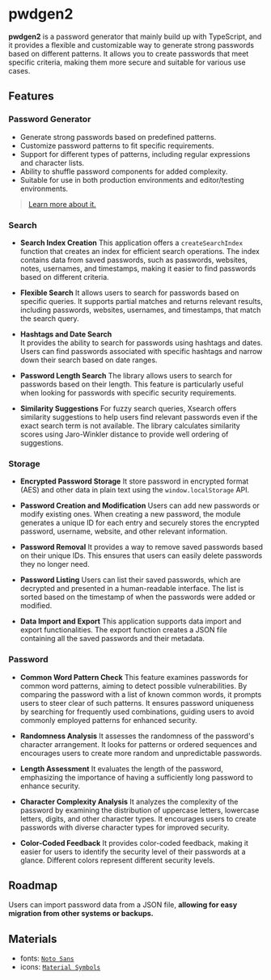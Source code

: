 # pwdgen2
**pwdgen2** is a password generator that mainly build up with TypeScript, and it provides a flexible and customizable way to generate strong passwords based on different patterns. It allows you to create passwords that meet specific criteria, making them more secure and suitable for various use cases.
## Features
### Password Generator
- Generate strong passwords based on predefined patterns.
- Customize password patterns to fit specific requirements.
- Support for different types of patterns, including regular expressions and character lists.
- Ability to shuffle password components for added complexity.
- Suitable for use in both production environments and editor/testing environments.
> [Learn more about it.](https://github.com/EricHsia7/pwdgen2/blob/main/pattern_docs/chapter1.md)

### Search
- **Search Index Creation**
This application offers a `createSearchIndex` function that creates an index for efficient search operations. The index contains data from saved passwords, such as passwords, websites, notes, usernames, and timestamps, making it easier to find passwords based on different criteria.
    
- **Flexible Search** 
It allows users to search for passwords based on specific queries. It supports partial matches and returns relevant results, including passwords, websites, usernames, and timestamps, that match the search query.
    
- **Hashtags and Date Search**  
It provides the ability to search for passwords using hashtags and dates. Users can find passwords associated with specific hashtags and narrow down their search based on date ranges.
    
- **Password Length Search** 
The library allows users to search for passwords based on their length. This feature is particularly useful when looking for passwords with specific security requirements.
    
- **Similarity Suggestions** 
For fuzzy search queries, Xsearch offers similarity suggestions to help users find relevant passwords even if the exact search term is not available. The library calculates similarity scores using Jaro-Winkler distance to provide well ordering of suggestions.

### Storage
- **Encrypted Password Storage**
It store password in encrypted format (AES) and other data in plain text using the `window.localStorage` API. 

- **Password Creation and Modification**
Users can add new passwords or modify existing ones. When creating a new password, the module generates a unique ID for each entry and securely stores the encrypted password, username, website, and other relevant information.

- **Password Removal**
It provides a way to remove saved passwords based on their unique IDs. This ensures that users can easily delete passwords they no longer need.

- **Password Listing**
Users can list their saved passwords, which are decrypted and presented in a human-readable interface. The list is sorted based on the timestamp of when the passwords were added or modified.

- **Data Import and Export**
This application supports data import and export functionalities. The export function creates a JSON file containing all the saved passwords and their metadata.

### Password 
- **Common Word Pattern Check**
This feature examines passwords for common word patterns, aiming to detect possible vulnerabilities. By comparing the password with a list of known common words, it prompts users to steer clear of such patterns. It ensures password uniqueness by searching for frequently used combinations, guiding users to avoid commonly employed patterns for enhanced security.

- **Randomness Analysis**
It assesses the randomness of the password's character arrangement. It looks for patterns or ordered sequences and encourages users to create more random and unpredictable passwords.

- **Length Assessment**
It evaluates the length of the password, emphasizing the importance of having a sufficiently long password to enhance security.

- **Character Complexity Analysis**
It analyzes the complexity of the password by examining the distribution of uppercase letters, lowercase letters, digits, and other character types. It encourages users to create passwords with diverse character types for improved security.

- **Color-Coded Feedback**
It provides color-coded feedback, making it easier for users to identify the security level of their passwords at a glance. Different colors represent different security levels.


## Roadmap
Users can import password data from a JSON file, **allowing for easy migration from other systems or backups.**


## Materials
* fonts: [`Noto Sans`](https://fonts.google.com/noto/specimen/Noto+Sans)
* icons: [`Material Symbols`](https://fonts.google.com/icons)